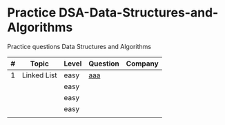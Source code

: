 # Practice DSA-Data-Structures-and-Algorithms
Practice questions Data Structures and Algorithms


| # | Topic | Level | Question                                                 | Company |
|---|-------|-------|----------------------------------------------------------|---------|
| 1  | Linked List | easy | [aaa](General/Linked%20List/876.%20Middle%20of%20the%20Linked%20List) |         |
|    |       | easy       |                                                          |         |
|    |       | easy       |                                                          |         |
|    |       | easy       |                                                          |         |
|    |       |       |                                                          |         |